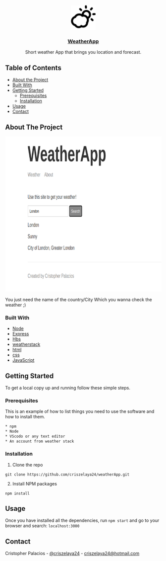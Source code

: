 <!--
*** Thanks for checking out this README Template. If you have a suggestion that would
*** make this better, please fork the repo and create a pull request or simply open
*** an issue with the tag "enhancement".
*** Thanks again! Now go create something AMAZING! :D
***
***
***
*** To avoid retyping too much info. Do a search and replace for the following:
*** github_username, repo, twitter_handle, email
-->





<!-- PROJECT SHIELDS -->
<!--
*** I'm using markdown "reference style" links for readability.
*** Reference links are enclosed in brackets [ ] instead of parentheses ( ).
*** See the bottom of this document for the declaration of the reference variables
*** for contributors-url, forks-url, etc. This is an optional, concise syntax you may use.
*** https://www.markdownguide.org/basic-syntax/#reference-style-links
-->

<!-- PROJECT LOGO -->
<br />
<p align="center">
  <a href="https://github.com/github_username/repo">
    <img src="public/img/weather.png" alt="Logo" width="80" height="80">
  </a>

  <h3 align="center"><a href="https://cris-weather-app.herokuapp.com/">WeatherApp</a></h3>

  <p align="center">
    Short weather App that brings you location and forecast.
  </p>
</p>



<!-- TABLE OF CONTENTS -->
## Table of Contents

* [About the Project](#about-the-project)
* [Built With](#built-with)
* [Getting Started](#getting-started)
  * [Prerequisites](#prerequisites)
  * [Installation](#installation)
* [Usage](#usage)
* [Contact](#contact)



<!-- ABOUT THE PROJECT -->
## About The Project

<img src="public/img/weatherScreen.png" alt="Logo" width="600" height="500">

You just need the name of the country/City Which you wanna check the weather ;)

### Built With

* [Node](https://nodejs.org/en/)
* [Express](https://expressjs.com/en/)
* [Hbs](https://www.npmjs.com/package/hbs)
* [weatherstack](https://weatherstack.com/)
* [html](https://www.tutorialspoint.com/html/html_overview.htm)
* [css](https://skillcrush.com/blog/css)
* [JavaScript](https://developer.mozilla.org/es/docs/Web/JavaScript)



<!-- GETTING STARTED -->
## Getting Started

To get a local copy up and running follow these simple steps.

### Prerequisites

This is an example of how to list things you need to use the software and how to install them.
```
* npm
* Node
* VScodo or any text editor
* An account from weather stack
```

### Installation
 
1. Clone the repo
```
git clone https://github.com/criszelaya24/weatherApp.git
```
2. Install NPM packages
```
npm install
```



<!-- USAGE EXAMPLES -->
## Usage

Once you have installed all the dependencies, run `npm start` and go to your browser and search: `localhost:3000`

<!-- CONTACT -->
## Contact

Cristopher Palacios - [@criszelaya24](https://twitter.com/twitter_handle) - criszelaya24@hotmail.com
